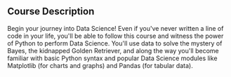 ## Course Description

Begin your journey into Data Science! Even if you've never written a line of code in your life, you'll be able to follow this course and witness the power of Python to perform Data Science. You'll use data to solve the mystery of Bayes, the kidnapped Golden Retriever, and along the way you'll become familiar with basic Python syntax and popular Data Science modules like Matplotlib (for charts and graphs) and Pandas (for tabular data).